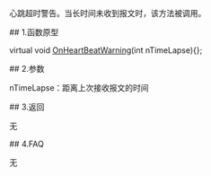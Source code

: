 <p>心跳超时警告。当长时间未收到报文时，该方法被调用。</p>
<span class="anchor" id="bd0ca9f8-620d-4ebc-9adc-75436db06f39"></span>
## 1.函数原型
<p>virtual void <a href="../../../HQJK/CTHOSTFTDCMDSPI/ONHEARTBEATWARNING/">OnHeartBeatWarning</a>(int nTimeLapse){};</p>
<span class="anchor" id="e40bdee9-0ae7-4169-a913-cdb843f25c44"></span>
## 2.参数
<p>nTimeLapse：距离上次接收报文的时间</p>
<span class="anchor" id="0335a627-5a6a-429c-b826-936dab763467"></span>
## 3.返回
<p>无</p>
<span class="anchor" id="a6bc44bf-eccb-4616-abd4-26f74d236539"></span>
## 4.FAQ
<p>无</p>
